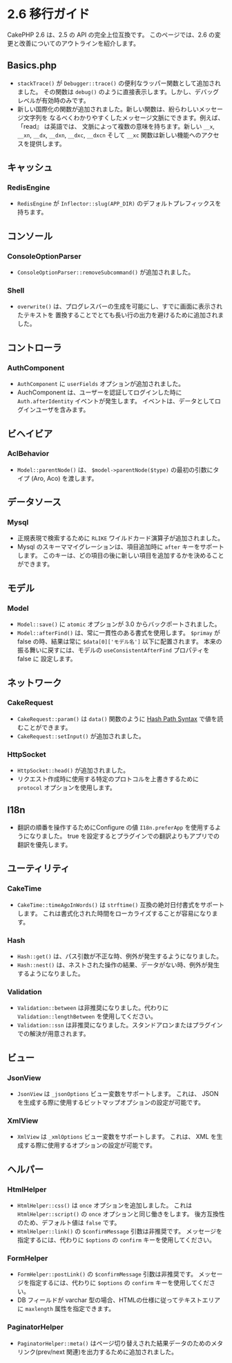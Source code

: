# 2.6 移行ガイド

CakePHP 2.6 は、2.5 の API の完全上位互換です。
このページでは、2.6 の変更と改善についてのアウトラインを紹介します。

## Basics.php

- `stackTrace()` が `Debugger::trace()` の便利なラッパー関数として追加されました。
  その関数は `debug()` のように直接表示します。しかし、デバッグレベルが有効時のみです。
- 新しい国際化の関数が追加されました。新しい関数は、紛らわしいメッセージ文字列を
  なるべくわかりやすくしたメッセージ文脈にできます。例えば、 「read』 は英語では、
  文脈によって複数の意味を持ちます。新しい `__x`, `__xn`, `__dx`, `__dxn`,
  `__dxc`, `__dxcn` そして `__xc` 関数は新しい機能へのアクセスを提供します。

## キャッシュ

### RedisEngine

- `RedisEngine` が `Inflector::slug(APP_DIR)` のデフォルトプレフィックスを持ちます。

## コンソール

### ConsoleOptionParser

- `ConsoleOptionParser::removeSubcommand()` が追加されました。

### Shell

- `overwrite()` は、プログレスバーの生成を可能にし、すでに画面に表示されたテキストを
  置換することでとても長い行の出力を避けるために追加されました。

## コントローラ

### AuthComponent

- `AuthComponent` に `userFields` オプションが追加されました。
- AuchComponent は、ユーザーを認証してログインした時に `Auth.afterIdentity` イベントが発生します。
  イベントは、データとしてログインユーザを含みます。

## ビヘイビア

### AclBehavior

- `Model::parentNode()` は、 `$model->parentNode($type)` の最初の引数にタイプ (Aro, Aco) を渡します。

## データソース

### Mysql

- 正規表現で検索するために `RLIKE` ワイルドカード演算子が追加されました。
- Mysql のスキーママイグレーションは、項目追加時に `after` キーをサポートします。
  このキーは、どの項目の後に新しい項目を追加するかを決めることができます。

## モデル

### Model

- `Model::save()` に `atomic` オプションが 3.0 からバックポートされました。
- `Model::afterFind()` は、常に一貫性のある書式を使用します。
  `$primay` が false の時、結果は常に `$data[0]['モデル名']` 以下に配置されます。
  本来の振る舞いに戻すには、モデルの `useConsistentAfterFind` プロパティを false に
  設定します。

## ネットワーク

### CakeRequest

- `CakeRequest::param()` は `data()` 関数のように [Hash Path Syntax](../core-utility-libraries/hash#hash-path-syntax) で値を読むことができます。
- `CakeRequest::setInput()` が追加されました。

### HttpSocket

- `HttpSocket::head()` が追加されました。
- リクエスト作成時に使用する特定のプロトコルを上書きするために `protocol` オプションを使用します。

## I18n

- 翻訳の順番を操作するためにConfigure の値 `I18n.preferApp` を使用するようになりました。
  true を設定するとプラグインでの翻訳よりもアプリでの翻訳を優先します。

## ユーティリティ

### CakeTime

- `CakeTime::timeAgoInWords()` は `strftime()` 互換の絶対日付書式をサポートします。
  これは書式化された時間をローカライズすることが容易になります。

### Hash

- `Hash::get()` は、パス引数が不正な時、例外が発生するようになりました。
- `Hash::nest()` は、ネストされた操作の結果、データがない時、例外が発生するようになりました。

### Validation

- `Validation::between` は非推奨になりました。代わりに `Validation::lengthBetween` を使用してください。
- `Validation::ssn` は非推奨になりました。スタンドアロンまたはプラグインでの解決が用意されます。

## ビュー

### JsonView

- `JsonView` は `_jsonOptions` ビュー変数をサポートします。
  これは、 JSON を生成する際に使用するビットマップオプションの設定が可能です。

### XmlView

- `XmlView` は `_xmlOptions` ビュー変数をサポートします。
  これは、 XML を生成する際に使用するオプションの設定が可能です。

## ヘルパー

### HtmlHelper

- `HtmlHelper::css()` は `once` オプションを追加しました。
  これは `HtmlHelper::script()` の `once` オプションと同じ働きをします。
  後方互換性のため、デフォルト値は `false` です。
- `HtmlHelper::link()` の `$confirmMessage` 引数は非推奨です。
  メッセージを指定するには、代わりに `$options` の `confirm` キーを使用してください。

### FormHelper

- `FormHelper::postLink()` の `$confirmMessage` 引数は非推奨です。
  メッセージを指定するには、代わりに `$options` の `confirm` キーを使用してください。
- DB フィールドが varchar 型の場合、HTMLの仕様に従ってテキストエリアに `maxlength` 属性を指定できます。

### PaginatorHelper

- `PaginatorHelper::meta()` はページ切り替えされた結果データのためのメタリンク(prev/next 関連)を出力するために追加されました。
